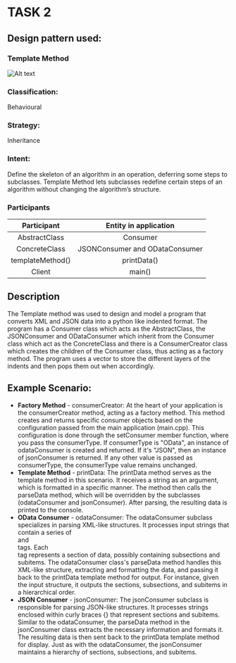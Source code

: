 # TASK 2

## Design pattern used:
### Template Method

![Alt text](https://cdn.discordapp.com/attachments/1092393954856669235/1140722861124878336/Task_2.jpg)

### Classification:
Behavioural
### Strategy:
Inheritance
### Intent:
Define the skeleton of an algorithm in an operation, deferring some steps to subclasses. 
Template Method lets subclasses redefine certain steps of an algorithm
without changing the algorithm’s structure.

### Participants

| Participant         | Entity in application          |
| :-----------------: | :----------------------------: |
| AbstractClass       | Consumer                       |
| ConcreteClass       | JSONConsumer and ODataConsumer |
| templateMethod()    | printData()                    |
| Client              | main()                         |

## Description
The Template method was used to design and model a program that converts XML and JSON data into a python like indented format.
The program has a Consumer class which acts as the AbstractClass, the JSONConsumer and ODataConsumer which inherit from the Consumer class
which act as the ConcreteClass and there is a ConsumerCreator class which creates the children of the Consumer class, thus acting as a 
factory method. The program uses a vector to store the different layers of the indents and then pops them out when accordingly.

## Example Scenario:
* **Factory Method** - consumerCreator: At the heart of your application is the consumerCreator method, acting as a factory method. This method creates and returns specific consumer objects based on the configuration passed from the main application (main.cpp). This configuration is done through the setConsumer member function, where you pass the consumerType. If consumerType is "OData", an instance of odataConsumer is created and returned. If it's "JSON", then an instance of jsonConsumer is returned. If any other value is passed as consumerType, the consumerType value remains unchanged.
* **Template Method** - printData: The printData method serves as the template method in this scenario. It receives a string as an argument, which is formatted in a specific manner. The method then calls the parseData method, which will be overridden by the subclasses (odataConsumer and jsonConsumer). After parsing, the resulting data is printed to the console.
* **OData Consumer** - odataConsumer: The odataConsumer subclass specializes in parsing XML-like structures. It processes input strings that contain a series of <section> and </section> tags. Each <section> tag represents a section of data, possibly containing subsections and subitems. The odataConsumer class's parseData method handles this XML-like structure, extracting and formatting the data, and passing it back to the printData template method for output. For instance, given the input structure, it outputs the sections, subsections, and subitems in a hierarchical order.
* **JSON Consumer** - jsonConsumer: The jsonConsumer subclass is responsible for parsing JSON-like structures. It processes strings enclosed within curly braces {} that represent sections and subitems. Similar to the odataConsumer, the parseData method in the jsonConsumer class extracts the necessary information and formats it. The resulting data is then sent back to the printData template method for display. Just as with the odataConsumer, the jsonConsumer maintains a hierarchy of sections, subsections, and subitems.
